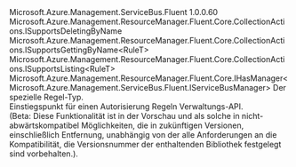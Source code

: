 <Type Name="IAuthorizationRules&lt;RuleT&gt;" FullName="Microsoft.Azure.Management.ServiceBus.Fluent.IAuthorizationRules&lt;RuleT&gt;">
  <TypeSignature Language="C#" Value="public interface IAuthorizationRules&lt;RuleT&gt; : Microsoft.Azure.Management.ResourceManager.Fluent.Core.CollectionActions.ISupportsDeletingByName, Microsoft.Azure.Management.ResourceManager.Fluent.Core.CollectionActions.ISupportsGettingByName&lt;RuleT&gt;, Microsoft.Azure.Management.ResourceManager.Fluent.Core.CollectionActions.ISupportsListing&lt;RuleT&gt;, Microsoft.Azure.Management.ResourceManager.Fluent.Core.IHasManager&lt;Microsoft.Azure.Management.ServiceBus.Fluent.IServiceBusManager&gt;" />
  <TypeSignature Language="ILAsm" Value=".class public interface auto ansi abstract IAuthorizationRules`1&lt;RuleT&gt; implements class Microsoft.Azure.Management.ResourceManager.Fluent.Core.CollectionActions.ISupportsDeletingByName, class Microsoft.Azure.Management.ResourceManager.Fluent.Core.CollectionActions.ISupportsGettingByName`1&lt;!RuleT&gt;, class Microsoft.Azure.Management.ResourceManager.Fluent.Core.CollectionActions.ISupportsListing`1&lt;!RuleT&gt;, class Microsoft.Azure.Management.ResourceManager.Fluent.Core.IHasManager`1&lt;class Microsoft.Azure.Management.ServiceBus.Fluent.IServiceBusManager&gt;" />
  <TypeSignature Language="DocId" Value="T:Microsoft.Azure.Management.ServiceBus.Fluent.IAuthorizationRules`1" />
  <TypeSignature Language="VB.NET" Value="Public Interface IAuthorizationRules(Of RuleT)&#xA;Implements IHasManager(Of IServiceBusManager), ISupportsDeletingByName, ISupportsGettingByName(Of RuleT), ISupportsListing(Of RuleT)" />
  <TypeSignature Language="F#" Value="type IAuthorizationRules&lt;'RuleT&gt; = interface&#xA;    interface ISupportsListing&lt;'RuleT&gt;&#xA;    interface ISupportsGettingByName&lt;'RuleT&gt;&#xA;    interface ISupportsDeletingByName&#xA;    interface IHasManager&lt;IServiceBusManager&gt;" />
  <AssemblyInfo>
    <AssemblyName>Microsoft.Azure.Management.ServiceBus.Fluent</AssemblyName>
    <AssemblyVersion>1.0.0.60</AssemblyVersion>
  </AssemblyInfo>
  <TypeParameters>
    <TypeParameter Name="RuleT" />
  </TypeParameters>
  <Interfaces>
    <Interface>
      <InterfaceName>Microsoft.Azure.Management.ResourceManager.Fluent.Core.CollectionActions.ISupportsDeletingByName</InterfaceName>
    </Interface>
    <Interface>
      <InterfaceName>Microsoft.Azure.Management.ResourceManager.Fluent.Core.CollectionActions.ISupportsGettingByName&lt;RuleT&gt;</InterfaceName>
    </Interface>
    <Interface>
      <InterfaceName>Microsoft.Azure.Management.ResourceManager.Fluent.Core.CollectionActions.ISupportsListing&lt;RuleT&gt;</InterfaceName>
    </Interface>
    <Interface>
      <InterfaceName>Microsoft.Azure.Management.ResourceManager.Fluent.Core.IHasManager&lt;Microsoft.Azure.Management.ServiceBus.Fluent.IServiceBusManager&gt;</InterfaceName>
    </Interface>
  </Interfaces>
  <Docs>
    <typeparam name="RuleT">Der spezielle Regel-Typ.</typeparam>
    <summary>
            Einstiegspunkt für einen Autorisierung Regeln Verwaltungs-API.
            </summary>
    <remarks>
            (Beta: Diese Funktionalität ist in der Vorschau und als solche in nicht-abwärtskompatibel Möglichkeiten, die in zukünftigen Versionen, einschließlich Entfernung, unabhängig von der alle Anforderungen an die Kompatibilität, die Versionsnummer der enthaltenden Bibliothek festgelegt sind vorbehalten.).
            </remarks>
  </Docs>
  <Members />
</Type>